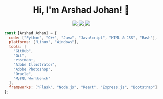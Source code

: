 <h1 align="center">Hi, I'm Arshad Johan! 👋</h1>

<p align="center">
  <a href="https://www.linkedin.com/in/arshad-johan-p-21a616248">
    <img src="https://img.shields.io/badge/LinkedIn-0e76a8?style=for-the-badge&logo=linkedin&logoColor=white">
  </a>
  <a href="https://github.com/Arshad-Johan">
    <img src="https://img.shields.io/badge/GitHub-333?style=for-the-badge&logo=github&logoColor=white">
  </a>
  <a href="https://x.com/arshad_johan_">
    <img src="https://img.shields.io/badge/X-gray?style=for-the-badge&logo=x&logoColor=white">
  </a>
</p>


```javascript
const [Arshad Johan] = {
  code: ["Python", "C++", "Java", "JavaScript", "HTML & CSS", "Bash"],
  platforms: ["Linux", "Windows"],
  tools: [
    "GitHub",
    "Git",
    "Postman",
    "Adobe Illustrator",
    "Adobe Photoshop",
    "Oracle",
    "MySQL Workbench"
  ],
  frameworks: ["Flask", "Node.js", "React", "Express.js", "Bootstrap"],
};

